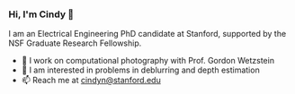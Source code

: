 ### Hi, I'm Cindy 👋

I am an Electrical Engineering PhD candidate at Stanford, supported by the NSF Graduate Research Fellowship.
- 📸 I work on computational photography with Prof. Gordon Wetzstein
- 🌱 I am interested in problems in deblurring and depth estimation
- 📫 Reach me at cindyn@stanford.edu
